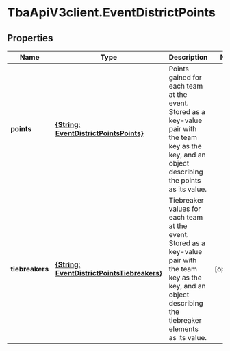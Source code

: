 # TbaApiV3client.EventDistrictPoints

## Properties
Name | Type | Description | Notes
------------ | ------------- | ------------- | -------------
**points** | [**{String: EventDistrictPointsPoints}**](EventDistrictPointsPoints.md) | Points gained for each team at the event. Stored as a key-value pair with the team key as the key, and an object describing the points as its value. | 
**tiebreakers** | [**{String: EventDistrictPointsTiebreakers}**](EventDistrictPointsTiebreakers.md) | Tiebreaker values for each team at the event. Stored as a key-value pair with the team key as the key, and an object describing the tiebreaker elements as its value. | [optional] 


